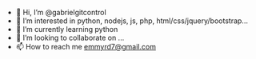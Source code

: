 - 👋 Hi, I’m @gabrielgitcontrol
- 👀 I’m interested in python, nodejs, js, php, html/css/jquery/bootstrap...
- 🌱 I’m currently learning python
- 💞️ I’m looking to collaborate on ...
- 📫 How to reach me emmyrd7@gmail.com

<!---
gabrielgitcontrol/gabrielgitcontrol is a ✨ special ✨ repository because its `README.md` (this file) appears on your GitHub profile.
You can click the Preview link to take a look at your changes.
--->

